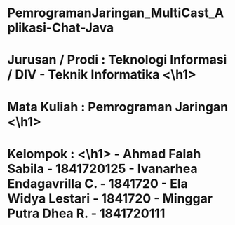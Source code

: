 # PemrogramanJaringan_MultiCast_Aplikasi-Chat-Java
<h1> Jurusan / Prodi : Teknologi Informasi / DIV - Teknik Informatika <\h1>
<h1> Mata Kuliah : Pemrograman Jaringan <\h1>
<h1> Kelompok : <\h1>
- Ahmad Falah Sabila - 1841720125
- Ivanarhea Endagavrilla C. - 1841720
- Ela Widya Lestari - 1841720
- Minggar Putra Dhea R. - 1841720111
